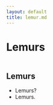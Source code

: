 ```yaml
---
layout: default
title: lemur.md
---
```


<div class="post">
	<h1 class="pageTitle">Lemurs</h1>
	<img src="{{ '/assets/img/lemurs.png' | prepend: site.baseurl }}" alt="">
	<h2>Lemurs</h2>
	<ul>
		<li>Lemurs?</li>
  		<li>Lemurs.</li>
  	</ul>
</div>
